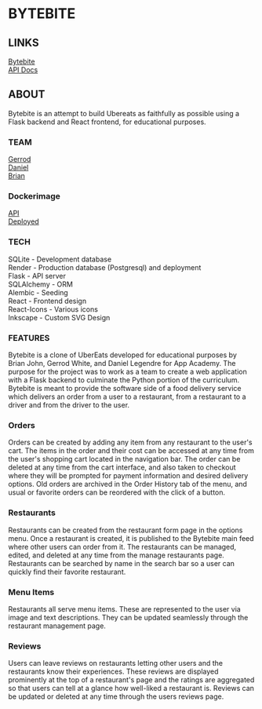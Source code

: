 # BYTEBITE

## LINKS

[Bytebite](TBD.url)
<br/>
[API Docs](https://github.com/bmj1988/byte-bite/wiki)
<br/>
## ABOUT

Bytebite is an attempt to build Ubereats as faithfully as possible using a Flask backend and React frontend, for educational purposes.

### TEAM

[Gerrod](https://github.com/gerrodww)
<br/>
[Daniel](https://github.com/dlegendre1)
<br/>
[Brian](https://github.com/bmj1988)

### Dockerimage

[API](TBD.url)
<br/>
[Deployed]([TBD.url](https://byte-bite-img.onrender.com/)https://byte-bite-img.onrender.com/)

### TECH

SQLite - Development database
<br/>
Render - Production database (Postgresql) and deployment
<br/>
Flask - API server
<br/>
SQLAlchemy - ORM
<br/>
Alembic - Seeding
<br/>
React - Frontend design
<br/>
React-Icons - Various icons
<br/>
Inkscape - Custom SVG Design

### FEATURES

Bytebite is a clone of UberEats developed for educational purposes by Brian John, Gerrod White, and Daniel Legendre for App Academy. The purpose for the project was to work as a team to create a web application with a Flask backend to culminate the Python portion of the curriculum. Bytebite is meant to provide the software side of a food delivery service which delivers an order from a user to a restaurant, from a restaurant to a driver and from the driver to the user.

### Orders

Orders can be created by adding any item from any restaurant to the user's cart. The items in the order and their cost can be accessed at any time from the user's shopping cart located in the navigation bar. The order can be deleted at any time from the cart interface, and also taken to checkout where they will be prompted for payment information and desired delivery options. Old orders are archived in the Order History tab of the menu, and usual or favorite orders can be reordered with the click of a button.

### Restaurants

Restaurants can be created from the restaurant form page in the options menu. Once a restaurant is created, it is published to the Bytebite main feed where other users can order from it. The restaurants can be managed, edited, and deleted at any time from the manage restaurants page. Restaurants can be searched by name in the search bar so a user can quickly find their favorite restaurant.

### Menu Items

Restaurants all serve menu items. These are represented to the user via image and text descriptions. They can be updated seamlessly through the restaurant management page.

### Reviews

Users can leave reviews on restaurants letting other users and the restaurants know their experiences. These reviews are displayed prominently at the top of a restaurant's page and the ratings are aggregated so that users can tell at a glance how well-liked a restaurant is. Reviews can be updated or deleted at any time through the users reviews page.
